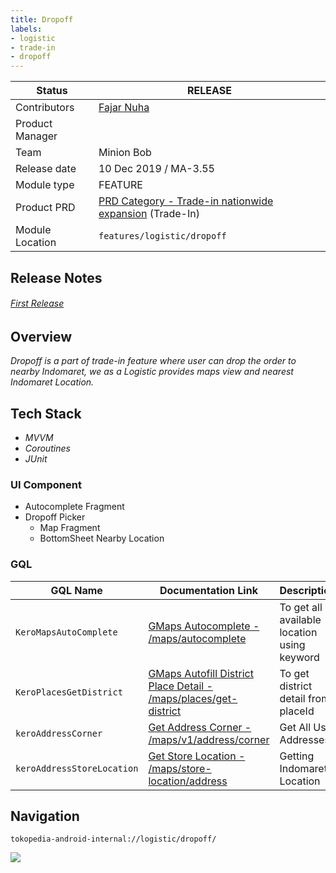 ```yaml
---
title: Dropoff
labels:
- logistic
- trade-in
- dropoff
---
```


| **Status** | <!--start status:GREEN-->RELEASE<!--end status--> |
| --- | --- |
| Contributors | [Fajar Nuha](https://tokopedia.atlassian.net/wiki/people/5c90c19e47a4d62d37cde63f?ref=confluence)  |
| Product Manager |  |
| Team | Minion Bob |
| Release date | 10 Dec 2019 / <!--start status:GREY-->MA-3.55<!--end status--> |
| Module type |  <!--start status:YELLOW-->FEATURE<!--end status--> |
| Product PRD | [PRD Category - Trade-in nationwide expansion](https://tokopedia.atlassian.net/wiki/spaces/CT/pages/507936904/PRD+Category+-+Trade-in+nationwide+expansion) (Trade-In) |
| Module Location | `features/logistic/dropoff` |

<!--toc-->

## Release Notes

<!--start expand:10 Dec 2019 (MA-3.55)-->
###### [First Release](https://tokopedia.atlassian.net/browse/AN-2795)
<!--end expand-->

## Overview

*Dropoff is a part of trade-in feature where user can drop the order to nearby Indomaret, we as a Logistic provides maps view and nearest Indomaret Location.*

## Tech Stack

- *MVVM*
- *Coroutines*
- *JUnit*

### UI Component

- Autocomplete Fragment
- Dropoff Picker
  - Map Fragment
  - BottomSheet Nearby Location

### GQL



| **GQL Name** | **Documentation Link** | **Description** |
| --- | --- | --- |
| `KeroMapsAutoComplete` | [GMaps Autocomplete - /maps/autocomplete](https://tokopedia.atlassian.net/wiki/spaces/LG/pages/586482573) | To get all available location using keyword |
| `KeroPlacesGetDistrict` | [GMaps Autofill District Place Detail - /maps/places/get-district](https://tokopedia.atlassian.net/wiki/spaces/LG/pages/694750060) | To get district detail from placeId |
| `keroAddressCorner` | [Get Address Corner - /maps/v1/address/corner](https://tokopedia.atlassian.net/wiki/spaces/LG/pages/694794650) | Get All User Addresses |
| `keroAddressStoreLocation` | [Get Store Location - /maps/store-location/address](https://tokopedia.atlassian.net/wiki/spaces/LG/pages/560238543)  | Getting Indomaret Location |

## Navigation

`tokopedia-android-internal://logistic/dropoff/`

![](http://docs-android.tokopedia.net/images/docs/features/navigation.png)